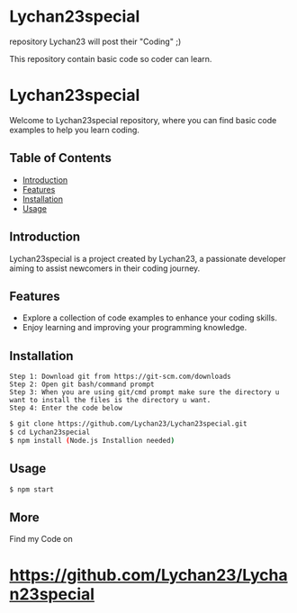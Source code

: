 # Lychan23special
repository Lychan23 will post their "Coding" ;)

This repository contain basic code so coder can learn.

# Lychan23special

Welcome to Lychan23special repository, where you can find basic code examples to help you learn coding.

## Table of Contents
- [Introduction](#introduction)
- [Features](#features)
- [Installation](#installation)
- [Usage](#usage)

## Introduction

Lychan23special is a project created by Lychan23, a passionate developer aiming to assist newcomers in their coding journey.

## Features

- Explore a collection of code examples to enhance your coding skills.
- Enjoy learning and improving your programming knowledge.

## Installation
```
Step 1: Download git from https://git-scm.com/downloads
Step 2: Open git bash/command prompt
Step 3: When you are using git/cmd prompt make sure the directory u want to install the files is the directory u want.
Step 4: Enter the code below
```
```bash
$ git clone https://github.com/Lychan23/Lychan23special.git
$ cd Lychan23special
$ npm install (Node.js Installion needed)
```

## Usage 
```bash
$ npm start
```
## More
Find my Code on
# https://github.com/Lychan23/Lychan23special
